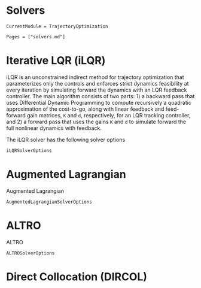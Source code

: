 # Solvers
```@meta
CurrentModule = TrajectoryOptimization
```

```@contents
Pages = ["solvers.md"]
```

# Iterative LQR (iLQR)
iLQR is an unconstrained indirect method for trajectory optimization that parameterizes only the controls and enforces strict dynamics feasibility at every iteration by simulating forward the dynamics with an LQR feedback controller. The main algorithm consists of two parts: 1) a backward pass that uses Differential Dynamic Programming to compute recursively a quadratic approximation of the cost-to-go, along with linear feedback and feed-forward gain matrices, `K` and `d`, respectively, for an LQR tracking controller, and 2) a forward pass that uses the gains `K` and `d` to simulate forward the full nonlinear dynamics with feedback.

The iLQR solver has the following solver options
```@docs
iLQRSolverOptions
```

# Augmented Lagrangian
Augmented Lagrangian
```@docs
AugmentedLagrangianSolverOptions
```

# ALTRO
ALTRO
```@docs
ALTROSolverOptions
```

# Direct Collocation (DIRCOL)
